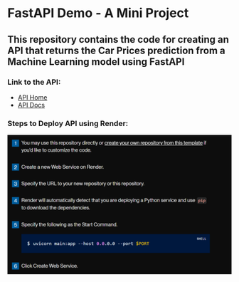 # FastAPI Demo - A Mini Project

## This repository contains the code for creating an API that returns the Car Prices prediction from a Machine Learning model using FastAPI

### Link to the API:
  - [API Home](https://fastapi-temp1.onrender.com)
  - [API Docs](https://fastapi-temp1.onrender.com/docs)

### Steps to Deploy API using Render:
![deployment-steps](render-deploy-fastapi.png)
